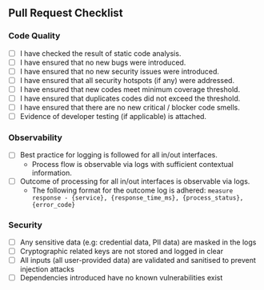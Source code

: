 ## Pull Request Checklist
### Code Quality
* [ ] I have checked the result of static code analysis.
* [ ] I have ensured that no new bugs were introduced.
* [ ] I have ensured that no new security issues were introduced.
* [ ] I have ensured that all security hotspots (if any) were addressed.
* [ ] I have ensured that new codes meet minimum coverage threshold.
* [ ] I have ensured that duplicates codes did not exceed the threshold.
* [ ] I have ensured that there are no new critical / blocker code smells.
* [ ] Evidence of developer testing (if applicable) is attached.

### Observability
* [ ] Best practice for logging is followed for all in/out interfaces. 
  * Process flow is observable via logs with sufficient contextual information.
* [ ] Outcome of processing for all in/out interfaces is observable via logs.
  * The following format for the outcome log is adhered: `measure response - {service}, {response_time_ms}, {process_status}, {error_code}`

### Security
* [ ] Any sensitive data (e.g: credential data, PII data) are masked in the logs
* [ ] Cryptographic related keys are not stored and logged in clear
* [ ] All inputs (all user-provided data) are validated and sanitised to prevent injection attacks
* [ ] Dependencies introduced have no known vulnerabilities exist
